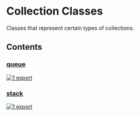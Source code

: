 # Collection Classes

<!-- SUMMARY:START -->

Classes that represent certain types of collections.

<!-- SUMMARY:END -->

## Contents

<!-- TOC:START -->
### [queue](https://github.com/JanMalch/ts-experiments/blob/master/src/collections/classes/queue.ts)



[![1 export](https://img.shields.io/badge/exports-1-blue)](https://github.com/JanMalch/ts-experiments/blob/master/src/collections/classes/queue.ts)

### [stack](https://github.com/JanMalch/ts-experiments/blob/master/src/collections/classes/stack.ts)



[![1 export](https://img.shields.io/badge/exports-1-blue)](https://github.com/JanMalch/ts-experiments/blob/master/src/collections/classes/stack.ts)
<!-- TOC:END -->
